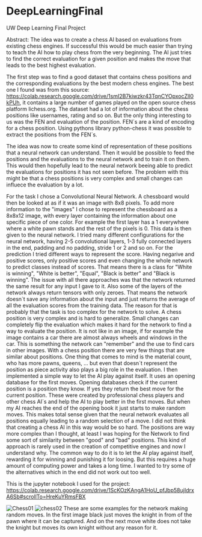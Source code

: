 # DeepLearningFinal
UW Deep Learning Final Project

Abstract: 
The idea was to create a chess AI based on evaluations from existing chess engines. If successful this would be much easier than trying to teach the AI how to play chess from the very beginning. The AI just tries to find the correct evaluation for a given position and makes the move that leads to the best highest evaluation.

The first step was to find a good dataset that contains chess positions and the corresponding evaluations by the best modern chess engines. The best one I found was from this source: https://colab.research.google.com/drive/1smI2B7kiwzkr43TqnCYOpxocZlI0kPUh, it contains a large number of games played on the open source chess platform lichess.org. The dataset had a lot of information about the chess positions like usernames, rating and so on. But the only thing interesting to us was the FEN and evaluation of the position. FEN´s are a kind of encoding for a chess position. Using pythons library python-chess it was possible to extract the positions from the FEN´s. 

The idea was now to create some kind of representation of these positions that a neural network can understand. Then it would be possible to feed the positions and the evaluations to the neural network and to train it on them. This would then hopefully lead to the neural network beeing able to predict the evaluations for positions it has not seen before. The problem with this might be that a chess positions is very complex and small changes can influece the evaluation by a lot. 

For the task I chose a Convolutional Neural Network. A chessboard would then be looked at as if it was an image with 8x8 pixels. To add more information to the "images" I chose to represent the chessboard as a 8x8x12 image, with every layer containing the information about one specific piece of one color. For example the first layer has a 1 everywhere where a white pawn stands and the rest of the pixels is 0. This data is then given to the neural network. I tried many different configurations for the neural network, having 2-5 convolutional layers, 1-3 fully connected layers in the end, padding and no padding, stride 1 or 2 and so on. For the prediction I tried different ways to represent the score. Having negarive and positive scores, only positive scores and even changing the whole network to predict classes instead of scores. That means there is a class for "White is winning", "White is better", "Equal", "Black is better" and "Black is winning". 
The issue with all there approaches was that the network returned the same result for any input I gave to it. Also some of the layers of the network always return tensors with only zeroes. That means the network doesn´t save any information about the input and just returns the average of all the evaluation scores from the training data. The reason for that is probably that the task is too complex for the network to solve. A chess position is very complex and is hard to generalize. Small changes can completely flip the evaluation which makes it hard for the network to find a way to evaluate the position. It is not like in an image, if for example the image contains a car there are almost always wheels and windows in the car. This is something the network can "remember" and the use to find cars in other images. With a chess position there are very few things that are similar about positions. One thing that comes to mind is the material count, who has more pawns, queens, ... but even that doesn´t represent the position as piece activity also plays a big role in the evaluation. 
I then implemented a simple way to let the AI play against itself. It uses an opening database for the first moves. Opening databases check if the current position is a position they know. If yes they return the best move for the current position. These were created by professional chess players and other chess AI´s and help the AI to play better in the first moves. But when my AI reaches the end of the opening book it just starts to make random moves. This makes total sense given that the neural network evaluates all positions equally leading to a random selection of a move. 
I did not think that creating a chess AI in this way would be so hard. The positions are way more complex than I thought, at least I was hoping for the Network to find some sort of similarity between "good" and "bad" positions. This kind of approach is rarely used in the creation of competitive engines and now I understand why. The common way to do it is to let the AI play against itself, rewarding it for winning and punishing it for loosing. But this requires a huge amount of computing power and takes a long time. I wanted to try some of the alternatives which in the end did not work out too well. 

This is the jupyter notebook I used for the project: https://colab.research.google.com/drive/1ScKOzKAngA1HoU_pfJbp58ujIdrxA6Sb#scrollTo=HreKuYRmsFBX

![Chess01](https://user-images.githubusercontent.com/91910483/207732119-4814826f-dca6-45c5-ba53-85813c925fec.PNG)
![chess02](https://user-images.githubusercontent.com/91910483/207732137-7dcc8768-075f-4ba4-ab0c-888f07f55207.PNG)
These are some examples for the network making random moves. In the first image black just moves the knight in from of the pawn where it can be captured. And on the next move white does not take the knight but moves its own knight without any reason for it. 
